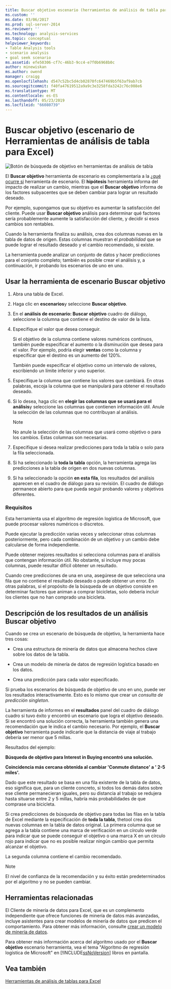 ```yaml
---
title: Buscar objetivo escenario (herramientas de análisis de tabla para Excel) | Microsoft Docs
ms.custom: ''
ms.date: 03/06/2017
ms.prod: sql-server-2014
ms.reviewer: ''
ms.technology: analysis-services
ms.topic: conceptual
helpviewer_keywords:
- Table Analysis tools
- scenario analysis
- goal seek scenario
ms.assetid: efe50306-cf7c-46b3-9cc4-e7f0b6968b0c
author: minewiskan
ms.author: owend
manager: craigg
ms.openlocfilehash: d547c52bc5d4cb02870fc647469b5f63af9ab7cb
ms.sourcegitcommit: f40fa47619512a9a9c3e3258fda3242c76c008e6
ms.translationtype: MT
ms.contentlocale: es-ES
ms.lasthandoff: 05/23/2019
ms.locfileid: "66080739"
---
```

# <a name="goal-seek-scenario-table-analysis-tools-for-excel"></a>Buscar objetivo (escenario de Herramientas de análisis de tabla para Excel)
  ![Botón de búsqueda de objetivo en herramientas de análisis de tabla](media/tat-goalseek.gif "botón Buscar objetivo en herramientas de análisis de tabla")  
  
 El **Buscar objetivo** herramienta de escenario es complementaria a la [¿qué ocurre si](what-if-scenario-table-analysis-tools-for-excel.md) herramienta de escenario. El **hipótesis** herramienta informa del impacto de realizar un cambio, mientras que el **Buscar objetivo** informa de los factores subyacentes que se deben cambiar para lograr un resultado deseado.  
  
 Por ejemplo, supongamos que su objetivo es aumentar la satisfacción del cliente. Puede usar **Buscar objetivo** análisis para determinar qué factores sería probablemente aumente la satisfacción del cliente, y decidir si esos cambios son rentables.  
  
 Cuando la herramienta finaliza su análisis, crea dos columnas nuevas en la tabla de datos de origen. Estas columnas muestran el *probabilidad* que se puede lograr el resultado deseado y el cambio recomendado, si existe.  
  
 La herramienta puede analizar un conjunto de datos y hacer predicciones para el conjunto completo; también es posible crear el análisis y, a continuación, ir probando los escenarios de uno en uno.  
  
## <a name="using-the-goal-seek-scenario-tool"></a>Usar la herramienta de escenario Buscar objetivo  
  
1.  Abra una tabla de Excel.  
  
2.  Haga clic en **escenarios**y seleccione **Buscar objetivo**.  
  
3.  En el **análisis de escenario: Buscar objetivo** cuadro de diálogo, seleccione la columna que contiene el destino de valor de la lista.  
  
4.  Especifique el valor que desea conseguir.  
  
     Si el objetivo de la columna contiene valores numéricos continuos, también puede especificar el aumento o la disminución que desea para el valor. Por ejemplo, podría elegir **ventas** como la columna y especificar que el destino es un aumento del 120%.  
  
     También puede especificar el objetivo como un intervalo de valores, escribiendo un límite inferior y uno superior.  
  
5.  Especifique la columna que contiene los valores que cambiará. En otras palabras, escoja la columna que se manipulará para obtener el resultado deseado.  
  
6.  Si lo desea, haga clic en **elegir las columnas que se usará para el análisis**y seleccione las columnas que contienen información útil. Anule la selección de las columnas que no contribuyan al análisis.  
  
    > [!NOTE]  
    >  No anule la selección de las columnas que usará como objetivo o para los cambios. Estas columnas son necesarias.  
  
7.  Especifique si desea realizar predicciones para toda la tabla o solo para la fila seleccionada.  
  
8.  Si ha seleccionado la **toda la tabla** opción, la herramienta agrega las predicciones a la tabla de origen en dos nuevas columnas.  
  
9. Si ha seleccionado la opción **en esta fila**, los resultados del análisis aparecen en el cuadro de diálogo para su revisión. El cuadro de diálogo permanece abierto para que pueda seguir probando valores y objetivos diferentes.  
  
### <a name="requirements"></a>Requisitos  
 Esta herramienta usa el algoritmo de regresión logística de Microsoft, que puede procesar valores numéricos o discretos.  
  
 Puede ejecutar la predicción varias veces y seleccionar otras columnas posteriormente, pero cada combinación de un objetivo y un cambio debe calcularse de forma independiente.  
  
 Puede obtener mejores resultados si selecciona columnas para el análisis que contengan información útil. No obstante, si incluye muy pocas columnas, puede resultar difícil obtener un resultado.  
  
 Cuando cree predicciones de una en una, asegúrese de que selecciona una fila que no contiene el resultado deseado o puede obtener un error. En otras palabras, si el propósito de la búsqueda de un objetivo consiste en determinar factores que animan a comprar bicicletas, solo debería incluir los clientes que no han comprado una bicicleta.  
  
## <a name="understanding-the-results-of-goal-seek-analysis"></a>Descripción de los resultados de un análisis Buscar objetivo  
 Cuando se crea un escenario de búsqueda de objetivo, la herramienta hace tres cosas:  
  
-   Crea una estructura de minería de datos que almacena hechos clave sobre los datos de la tabla.  
  
-   Crea un modelo de minería de datos de regresión logística basado en los datos.  
  
-   Crea una predicción para cada valor especificado.  
  
 Si prueba los escenarios de búsqueda de objetivo de uno en uno, puede ver los resultados interactivamente. Esto es lo mismo que crear un *consulta de predicción singleton*.  
  
 La herramienta de informes en el **resultados** panel del cuadro de diálogo cuadro si tuvo éxito y encontró un escenario que logra el objetivo deseado. Si se encontró una solución correcta, la herramienta también genera una recomendación que le indica el cambio necesario. Por ejemplo, el **Buscar objetivo** herramienta puede indicarle que la distancia de viaje al trabajo debería ser menor que 5 millas.  
  
 Resultados del ejemplo:  
  
 **Búsqueda de objetivo para Interest in Buying encontró una solución.**  
  
 **Coincidencia más cercana obtenida al cambiar 'Conmute distance' a ' 2-5 miles'.**  
  
 Dado que este resultado se basa en una fila existente de la tabla de datos, eso significa que, para un cliente concreto, si todos los demás datos sobre ese cliente permanecieran iguales, pero su distancia al trabajo se redujera hasta situarse entre 2 y 5 millas, habría más probabilidades de que comprase una bicicleta.  
  
 Si crea predicciones de búsqueda de objetivo para todas las filas en la tabla de Excel mediante la especificación de **toda la tabla**, thetool crea dos nuevas columnas en la tabla de datos original. La primera columna que se agrega a la tabla contiene una marca de verificación en un círculo verde para indicar que se puede conseguir el objetivo o una marca X en un círculo rojo para indicar que no es posible realizar ningún cambio que permita alcanzar el objetivo.  
  
 La segunda columna contiene el cambio recomendado.  
  
> [!NOTE]  
>  El nivel de confianza de la recomendación y su éxito están predeterminados por el algoritmo y no se pueden cambiar.  
  
## <a name="related-tools"></a>Herramientas relacionadas  
 El Cliente de minería de datos para Excel, que es un complemento independiente que ofrece funciones de minería de datos más avanzadas, incluye asistentes para crear modelos de minería de datos que predicen el comportamiento. Para obtener más información, consulte [crear un modelo de minería de datos](creating-a-data-mining-model.md).  
  
 Para obtener más información acerca del algoritmo usado por el **Buscar objetivo** escenario herramienta, vea el tema "Algoritmo de regresión logística de Microsoft" en [!INCLUDE[ssNoVersion](../includes/ssnoversion-md.md)] libros en pantalla.  
  
## <a name="see-also"></a>Vea también  
 [Herramientas de análisis de tablas para Excel](table-analysis-tools-for-excel.md)  
  
  
